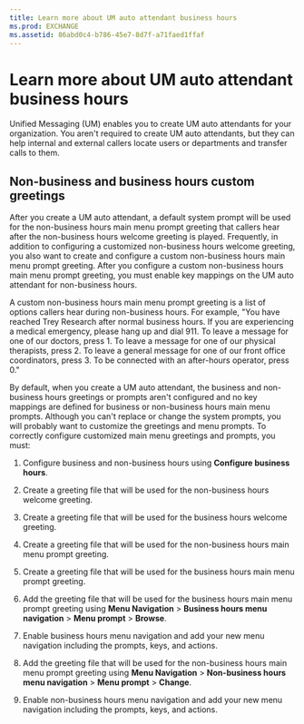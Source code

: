 ```yaml
---
title: Learn more about UM auto attendant business hours
ms.prod: EXCHANGE
ms.assetid: 86abd0c4-b786-45e7-8d7f-a71faed1ffaf
---
```



# Learn more about UM auto attendant business hours

Unified Messaging (UM) enables you to create UM auto attendants for your organization. You aren't required to create UM auto attendants, but they can help internal and external callers locate users or departments and transfer calls to them.
  
    
    


## Non-business and business hours custom greetings
<a name="nonandbusinesshours"> </a>

After you create a UM auto attendant, a default system prompt will be used for the non-business hours main menu prompt greeting that callers hear after the non-business hours welcome greeting is played. Frequently, in addition to configuring a customized non-business hours welcome greeting, you also want to create and configure a custom non-business hours main menu prompt greeting. After you configure a custom non-business hours main menu prompt greeting, you must enable key mappings on the UM auto attendant for non-business hours. 
  
    
    
A custom non-business hours main menu prompt greeting is a list of options callers hear during non-business hours. For example, "You have reached Trey Research after normal business hours. If you are experiencing a medical emergency, please hang up and dial 911. To leave a message for one of our doctors, press 1. To leave a message for one of our physical therapists, press 2. To leave a general message for one of our front office coordinators, press 3. To be connected with an after-hours operator, press 0."
  
    
    
By default, when you create a UM auto attendant, the business and non-business hours greetings or prompts aren't configured and no key mappings are defined for business or non-business hours main menu prompts. Although you can't replace or change the system prompts, you will probably want to customize the greetings and menu prompts. To correctly configure customized main menu greetings and prompts, you must:
  
    
    

1. Configure business and non-business hours using **Configure business hours**. 
    
  
2. Create a greeting file that will be used for the non-business hours welcome greeting.
    
  
3. Create a greeting file that will be used for the business hours welcome greeting.
    
  
4. Create a greeting file that will be used for the non-business hours main menu prompt greeting.
    
  
5. Create a greeting file that will be used for the business hours main menu prompt greeting.
    
  
6. Add the greeting file that will be used for the business hours main menu prompt greeting using **Menu Navigation** > **Business hours menu navigation** > **Menu prompt** > **Browse**.
    
  
7. Enable business hours menu navigation and add your new menu navigation including the prompts, keys, and actions. 
    
  
8. Add the greeting file that will be used for the non-business hours main menu prompt greeting using **Menu Navigation** > **Non-business hours menu navigation** > **Menu prompt** > **Change**.
    
  
9. Enable non-business hours menu navigation and add your new menu navigation including the prompts, keys, and actions. 
    
  

